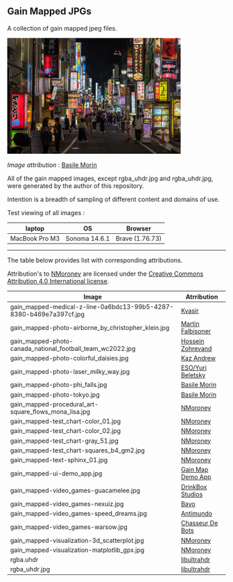 
## Gain Mapped JPGs

A collection of gain mapped jpeg files. 

<img src="gain_mapped-photo-tokyo.jpg" width=400px>

*Image attribution* : [Basile Morin](https://commons.wikimedia.org/wiki/File:Colorful_neon_street_signs_in_Kabukichō,_Shinjuku,_Tokyo.jpg)

All of the gain mapped images, except rgba_uhdr.jpg and rgba_uhdr.jpg, were generated by the author of this repository.

Intention is a breadth of sampling of different content and domains of use.

Test viewing of all images :

| laptop | OS | Browser |
| --- | --- | --- |
| MacBook Pro M3 | Sonoma 14.6.1 | Brave (1.76.73) |

---

The table below provides list with corresponding attributions.

Attribution's to [NMoroney](https://github.com/NMoroney) are licensed under the [Creative Commons](https://en.wikipedia.org/wiki/en:Creative_Commons) [Attribution 4.0 International license](https://creativecommons.org/licenses/by/4.0/deed.en).

| Image | Atrribution | 
| --- | --- |
| gain_mapped-medical-z-line-0a6bdc13-99b5-4287-8380-b469e7a397cf.jpg | [Kvasir](https://datasets.simula.no/kvasir/) | 
| gain_mapped-photo-airborne_by_christopher_klein.jpg | [Martin Falbisoner](https://commons.wikimedia.org/wiki/File:Airborne_by_Christopher_Klein,_Munich,_February_2017_-2.jpg) | 
| gain_mapped-photo-canada_national_football_team_wc2022.jpg | [Hossein Zohrevand](https://commons.wikimedia.org/wiki/File:Canada_national_football_team_WC2022.jpg) | 
| gain_mapped-photo-colorful_daisies.jpg | [Kaz Andrew](https://commons.wikimedia.org/wiki/File:Colorful_Crazy_Daisies_(1)_(2530872878).jpg) | 
| gain_mapped-photo-laser_milky_way.jpg | [ESO/Yuri Beletsky](https://commons.wikimedia.org/wiki/File:Laser_Towards_Milky_Ways_Centre.jpg) | 
| gain_mapped-photo-phi_falls.jpg | [Basile Morin](https://commons.wikimedia.org/wiki/File:Li_Phi_falls_at_dusk_with_colorful_sky_and_clouds_in_Don_Khon_Laos.jpg) |
| gain_mapped-photo-tokyo.jpg | [Basile Morin](https://commons.wikimedia.org/wiki/File:Colorful_neon_street_signs_in_Kabukichō,_Shinjuku,_Tokyo.jpg) | 
| gain_mapped-procedural_art-square_flows_mona_lisa.jpg | [NMoroney](https://github.com/NMoroney) | 
| gain_mapped-test_chart-color_01.jpg | [NMoroney](https://github.com/NMoroney) | 
| gain_mapped-test_chart-color_02.jpg | [NMoroney](https://github.com/NMoroney) | 
| gain_mapped-test_chart-gray_51.jpg | [NMoroney](https://github.com/NMoroney) | 
| gain_mapped-test_chart-squares_b4_gm2.jpg | [NMoroney](https://github.com/NMoroney) | 
| gain_mapped-text-sphinx_01.jpg | [NMoroney](https://github.com/NMoroney) | 
| gain_mapped-ui-demo_app.jpg | [Gain Map Demo App](https://www.adobe.com/go/gainmap_demoapp_mac) | 
| gain_mapped-video_games-guacamelee.jpg | [DrinkBox Studios](https://commons.wikimedia.org/wiki/File:Guacamelee!_screenshot_J.jpg) | 
| gain_mapped-video_games-nexuiz.jpg | [Bayo](https://commons.wikimedia.org/wiki/File:Nexuiz_-_screenshot_8.jpg) | 
| gain_mapped-video_games-speed_dreams.jpg | [Antimundo](https://commons.wikimedia.org/wiki/File:Speed-dreams-2.4.0-screenshot-multiplecars.jpg) | 
| gain_mapped-video_games-warsow.jpg | [Chasseur De Bots](https://commons.wikimedia.org/wiki/File:Warsow_Screenshot_1.0_1.jpg) | 
| gain_mapped-visualization-3d_scatterplot.jpg | [NMoroney](https://github.com/NMoroney) | 
| gain_mapped-visualization-matplotlib_gpx.jpg | [NMoroney](https://github.com/NMoroney) | 
| rgba.uhdr | [libultrahdr](https://github.com/google/libultrahdr) | 
| rgba_uhdr.jpg | [libultrahdr](https://github.com/google/libultrahdr) | 

